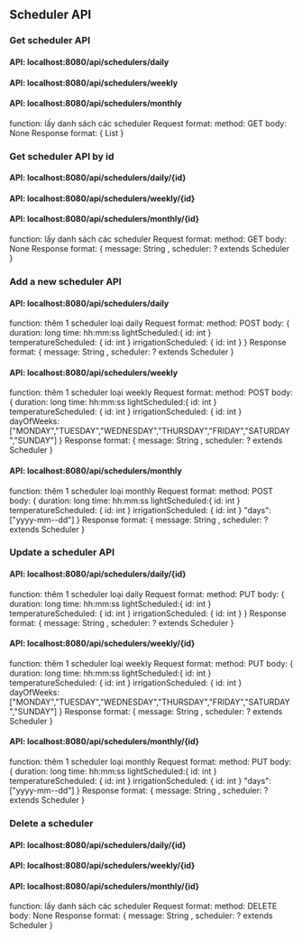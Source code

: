 ## Scheduler API
### Get scheduler API
#### API: localhost:8080/api/schedulers/daily
#### API: localhost:8080/api/schedulers/weekly
#### API: localhost:8080/api/schedulers/monthly
function: lấy danh sách các scheduler
Request format:
method: GET
body: None
Response format:
{
    List<Scheduler>
}

### Get scheduler API by id
#### API: localhost:8080/api/schedulers/daily/{id}
#### API: localhost:8080/api/schedulers/weekly/{id}
#### API: localhost:8080/api/schedulers/monthly/{id}
function: lấy danh sách các scheduler
Request format:
method: GET
body: None
Response format:
{
    message: String ,
    scheduler: ? extends Scheduler
}

### Add a new scheduler API
#### API: localhost:8080/api/schedulers/daily
function: thêm 1 scheduler loại daily
Request format:
method: POST
body: 
{
    duration: long
    time: hh:mm:ss
    lightScheduled:{
        id: int
    }
    temperatureScheduled: {
        id: int
    }
    irrigationScheduled: {
        id: int
    }
}
Response format:
{
    message: String ,
    scheduler: ? extends Scheduler
}

#### API: localhost:8080/api/schedulers/weekly
function: thêm 1 scheduler loại weekly
Request format:
method: POST
body:
{
    duration: long
    time: hh:mm:ss
    lightScheduled:{
        id: int
    }
    temperatureScheduled: {
        id: int
    }
    irrigationScheduled: {
        id: int
    }
    dayOfWeeks: ["MONDAY","TUESDAY","WEDNESDAY","THURSDAY","FRIDAY","SATURDAY","SUNDAY"]
}
Response format:
{
    message: String ,
    scheduler: ? extends Scheduler
}
#### API: localhost:8080/api/schedulers/monthly
function: thêm 1 scheduler loại monthly
Request format:
method: POST
body:
{
    duration: long
    time: hh:mm:ss
    lightScheduled:{
        id: int
    }
    temperatureScheduled: {
        id: int
    }
    irrigationScheduled: {
        id: int
    }
    "days": ["yyyy-mm--dd"]
}
Response format:
{
    message: String ,
    scheduler: ? extends Scheduler
}
### Update  a  scheduler API
#### API: localhost:8080/api/schedulers/daily/{id}
function: thêm 1 scheduler loại daily
Request format:
method: PUT
body:
{
    duration: long
    time: hh:mm:ss
    lightScheduled:{
        id: int
    }
    temperatureScheduled: {
    id: int
    }
    irrigationScheduled: {
    id: int
    }
}
Response format:
{
    message: String ,
    scheduler: ? extends Scheduler
}

#### API: localhost:8080/api/schedulers/weekly/{id}
function: thêm 1 scheduler loại weekly
Request format:
method: PUT
body:
{
    duration: long
    time: hh:mm:ss
    lightScheduled:{
        id: int
    }
    temperatureScheduled: {
        id: int
    }
    irrigationScheduled: {
        id: int
    }
    dayOfWeeks: ["MONDAY","TUESDAY","WEDNESDAY","THURSDAY","FRIDAY","SATURDAY","SUNDAY"]
}
Response format:
{
    message: String ,
    scheduler: ? extends Scheduler
}
#### API: localhost:8080/api/schedulers/monthly/{id}
function: thêm 1 scheduler loại monthly
Request format:
method: PUT
body:
{
    duration: long
    time: hh:mm:ss
    lightScheduled:{
        id: int
    }
    temperatureScheduled: {
        id: int
    }
    irrigationScheduled: {
        id: int
    }
    "days": ["yyyy-mm--dd"]
}
Response format:
{
    message: String ,
    scheduler: ? extends Scheduler
}

### Delete a scheduler
#### API: localhost:8080/api/schedulers/daily/{id}
#### API: localhost:8080/api/schedulers/weekly/{id}
#### API: localhost:8080/api/schedulers/monthly/{id}
function: lấy danh sách các scheduler
Request format:
method: DELETE
body: None
Response format:
{
    message: String ,
    scheduler: ? extends Scheduler
}
